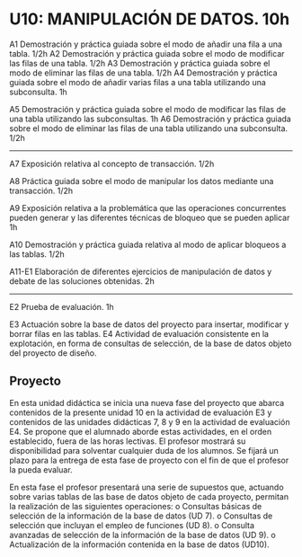 # U10: MANIPULACIÓN DE DATOS. 10h

A1 Demostración y práctica guiada sobre el modo de añadir una fila a una tabla. 1/2h
A2 Demostración y práctica guiada sobre el modo de modificar las filas de una tabla. 1/2h
A3 Demostración y práctica guiada sobre el modo de eliminar las filas de una tabla. 1/2h
A4 Demostración y práctica guiada sobre el modo de añadir varias filas a una tabla utilizando una subconsulta. 1h

A5 Demostración y práctica guiada sobre el modo de modificar las filas de una tabla utilizando las subconsultas. 1h
A6 Demostración y práctica guiada sobre el modo de eliminar las filas de una tabla utilizando una subconsulta. 1/2h

----

A7 Exposición relativa al concepto de transacción. 1/2h

A8 Práctica guiada sobre el modo de manipular los datos mediante una transacción. 1/2h

A9 Exposición relativa a la problemática que las operaciones concurrentes pueden
generar y las diferentes técnicas de bloqueo que se pueden aplicar 1h

A10 Demostración y práctica guiada relativa al modo de aplicar bloqueos a las tablas. 1/2h

A11-E1 Elaboración de diferentes ejercicios de manipulación de datos y debate de las soluciones obtenidas. 2h

---

E2 Prueba de evaluación. 1h

E3 Actuación sobre la base de datos del proyecto para insertar, modificar y borrar filas en las tablas.
E4 Actividad de evaluación consistente en la explotación, en forma de consultas de selección, de la base de datos objeto del proyecto de diseño.

## Proyecto
En esta unidad didáctica se inicia una nueva fase del proyecto que abarca contenidos de la presente unidad 10 en la actividad de evaluación E3 y contenidos de las unidades didácticas 7, 8 y 9 en la actividad de evaluación E4. Se propone que el alumnado aborde estas actividades, en el orden establecido, fuera de las horas lectivas. El profesor mostrará su disponibilidad para solventar cualquier duda de los alumnos. Se fijará un plazo para la entrega de esta fase de proyecto con el fin de que el profesor la pueda evaluar. 

En esta fase el profesor presentará una serie de supuestos que, actuando sobre varias tablas de las base de datos objeto de cada proyecto, permitan la realización de las siguientes operaciones:
o Consultas básicas de selección de la información de la base de datos (UD 7).
o Consultas de selección que incluyan el empleo de funciones (UD 8).
o Consulta avanzadas de selección de la información de la base de datos (UD 9).
o Actualización de la información contenida en la base de datos (UD10).
